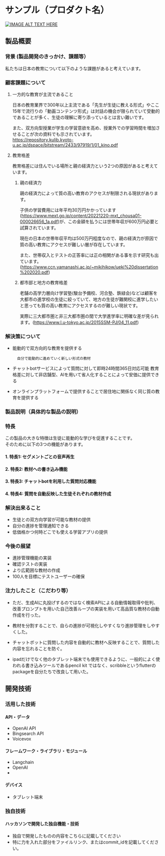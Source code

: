 # サンプル（プロダクト名）

[![IMAGE ALT TEXT HERE](https://jphacks.com/wp-content/uploads/2024/07/JPHACKS2024_ogp.jpg)](https://www.youtube.com/watch?v=DZXUkEj-CSI)

## 製品概要
### 背景 (製品開発のきっかけ、課題等）
私たちは日本の教育について以下のような課題があると考えています。

### 顧客課題について
1. 一方的な教育が主流であること
   
    日本の教育業界で300年以上主流である「先生が生徒に教える形式」やここ15年で流行りの「動画コンテンツ形式」は対話の機会が限られていて受動的であることが多く、生徒の理解に寄り添っているとは言い難いです。  
    
    また、双方向型授業が学生の学習意欲を高め、授業外での学習時間を増加させることが次の資料でも示されています。  
    https://repository.kulib.kyoto-u.ac.jp/dspace/bitstream/2433/97919/1/01_kino.pdf
2. 教育格差
   
   教育格差には住んでいる場所と親の経済力という2つの原因があると考えています。
    1. 親の経済力
   
        親の経済力によって質の高い教育のアクセスが制限される現状があります。

        子供の学習費用には年平均30万円かかっています(https://www.mext.go.jp/content/20221220-mxt_chousa01-000026656_1a.pdf)が、この金額を払うには世帯年収が600万円必要と試算されています。
        
        現在の日本の世帯年収平均は500万円程度なので、親の経済力が原因で質の高い教育にアクセスが難しい層が存在しています。

        また、世帯収入とテストの正答率には正の相関がある事を示す研究も出ています。(https://www.ccn.yamanashi.ac.jp/~mikihikow/ueki%20dissertation%202020.pdf)


    2.  都市部と地方の教育格差
   
        老舗の高学力層向け学習塾(駿台予備校、河合塾、鉄緑会)などは顧客を大都市の進学校の生徒に絞っていて、地方の生徒が難関校に進学したいと思っても質の高い教育にアクセスするのが難しい現状です。

        実際に三大都市圏と非三大都市圏の間で大学進学率に明確な差が見られます。(https://www.l.u-tokyo.ac.jp/2015SSM-PJ/04_11.pdf)

### 解決策について

* 能動的で双方向的な教育を提供する　　
  
        自分で能動的に進めていく新しい形式の教材
* チャットbotサービスによって質問に対して即時24時間365日対応可能
教育格差に対して非店舗型、AIを用いて省人化することによって安価に提供できる
* オンラインプラットフォームで提供することで居住地に関係なく同じ質の教育を提供する
### 製品説明（具体的な製品の説明）
### 特長
この製品の大きな特徴は生徒に能動的な学びを促進することです。  
そのために以下の3つの機能があります。
#### 1. 特長1: セグメントごとの音声再生
#### 2. 特長2: 教材への書き込み機能
#### 3. 特長3: チャットbotを利用した質問対応機能
#### 4. 特長4: 質問を自動反映した生徒それぞれの教材作成

### 解決出来ること
* 生徒との双方向学習が可能な教材の提供
* 自分の進捗を管理通知できる
* 低価格かつ何時どこでも使える学習アプリの提供
### 今後の展望
* 進捗管理機能の実装
* 確認テストの実装
* より広範囲な教材の作成
* 100人を目標にテストユーザーの確保
### 注力したこと（こだわり等）
* ただ、生成AIに丸投げするのではなく検索APIによる自動情報取得や批判、改善プロンプトを用いた自己改善ループの実装を用いて高品質な教材の自動作成を行った。  
  
* 教材を分割することで、自らの進捗が可視化しやすくなり進捗管理をしやすくした。
  
* チャットボットに質問した内容を自動的に教材へ反映することで、質問した内容を忘れることを防ぐ。
  
* ipadだけでなく他のタブレット端末でも使用できるように、一般的によく使われる書き込みツールであるpencil kit ではなく、scribbleというflutterのpackageを自分たちで改良して用いた。

## 開発技術
### 活用した技術
#### API・データ
* OpenAI API
* Bingsearch API
* Voicevox

#### フレームワーク・ライブラリ・モジュール
* Langchain
* OpenAI
* 

#### デバイス
* タブレット端末

### 独自技術
#### ハッカソンで開発した独自機能・技術
* 独自で開発したものの内容をこちらに記載してください
* 特に力を入れた部分をファイルリンク、またはcommit_idを記載してください。
